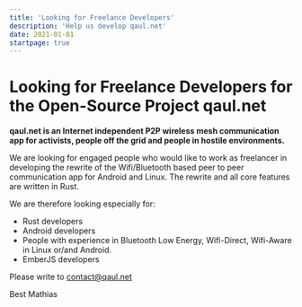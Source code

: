 ```yaml
---
title: 'Looking for Freelance Developers'
description: 'Help us develop qaul.net'
date: 2021-01-01
startpage: true
---
```


# Looking for Freelance Developers for the Open-Source Project qaul.net

**qaul.net is an Internet independent P2P wireless mesh communication app for activists, people off the grid and people in hostile environments.**

We are looking for engaged people who would like to work as freelancer in developing the rewrite of the Wifi/Bluetooth based peer to peer communication app for Android and Linux.
The rewrite and all core features are written in Rust.

We are therefore looking especially for:

* Rust developers
* Android developers
* People with experience in Bluetooth Low Energy, Wifi-Direct, Wifi-Aware in Linux or/and Android.
* EmberJS developers


Please write to [contact@qaul.net](mailto:contact@qaul.net)

Best
Mathias
